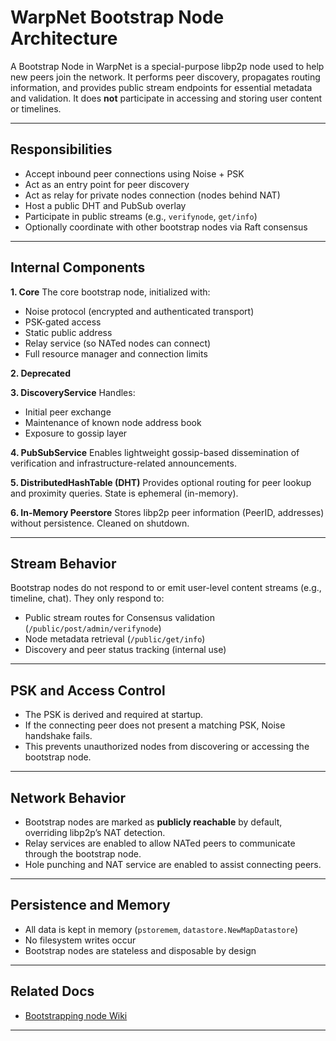 # WarpNet Bootstrap Node Architecture

A Bootstrap Node in WarpNet is a special-purpose libp2p node used to help new peers join the network. 
It performs peer discovery, propagates routing information, and provides public stream endpoints for 
essential metadata and validation. It does **not** participate in accessing and storing user content or timelines.

---

## Responsibilities

* Accept inbound peer connections using Noise + PSK
* Act as an entry point for peer discovery
* Act as relay for private nodes connection (nodes behind NAT)
* Host a public DHT and PubSub overlay
* Participate in public streams (e.g., `verifynode`, `get/info`)
* Optionally coordinate with other bootstrap nodes via Raft consensus

---

## Internal Components

**1. Core**
The core bootstrap node, initialized with:

* Noise protocol (encrypted and authenticated transport)
* PSK-gated access
* Static public address
* Relay service (so NATed nodes can connect)
* Full resource manager and connection limits

**2. Deprecated**

**3. DiscoveryService**
Handles:

* Initial peer exchange
* Maintenance of known node address book
* Exposure to gossip layer

**4. PubSubService**
Enables lightweight gossip-based dissemination of verification and infrastructure-related announcements.

**5. DistributedHashTable (DHT)**
Provides optional routing for peer lookup and proximity queries. State is ephemeral (in-memory).

**6. In-Memory Peerstore**
Stores libp2p peer information (PeerID, addresses) without persistence. Cleaned on shutdown.

---

## Stream Behavior

Bootstrap nodes do not respond to or emit user-level content streams (e.g., timeline, chat). They only respond to:

* Public stream routes for Consensus validation (`/public/post/admin/verifynode`)
* Node metadata retrieval (`/public/get/info`)
* Discovery and peer status tracking (internal use)

---

## PSK and Access Control

* The PSK is derived and required at startup.
* If the connecting peer does not present a matching PSK, Noise handshake fails.
* This prevents unauthorized nodes from discovering or accessing the bootstrap node.

---

## Network Behavior

* Bootstrap nodes are marked as **publicly reachable** by default, overriding libp2p’s NAT detection.
* Relay services are enabled to allow NATed peers to communicate through the bootstrap node.
* Hole punching and NAT service are enabled to assist connecting peers.

---

## Persistence and Memory

* All data is kept in memory (`pstoremem`, `datastore.NewMapDatastore`)
* No filesystem writes occur
* Bootstrap nodes are stateless and disposable by design

---

## Related Docs

- [Bootstrapping node Wiki](https://en.wikipedia.org/wiki/Bootstrapping_node)

---